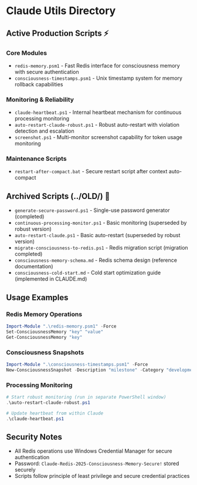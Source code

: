 # Claude Utils Directory

## **Active Production Scripts** ⚡

### **Core Modules**
- `redis-memory.psm1` - Fast Redis interface for consciousness memory with secure authentication
- `consciousness-timestamps.psm1` - Unix timestamp system for memory rollback capabilities

### **Monitoring & Reliability**
- `claude-heartbeat.ps1` - Internal heartbeat mechanism for continuous processing monitoring
- `auto-restart-claude-robust.ps1` - Robust auto-restart with violation detection and escalation
- `screenshot.ps1` - Multi-monitor screenshot capability for token usage monitoring

### **Maintenance Scripts**
- `restart-after-compact.bat` - Secure restart script after context auto-compact

## **Archived Scripts (../OLD/)** 📁
- `generate-secure-password.ps1` - Single-use password generator (completed)
- `continuous-processing-monitor.ps1` - Basic monitoring (superseded by robust version)
- `auto-restart-claude.ps1` - Basic auto-restart (superseded by robust version)
- `migrate-consciousness-to-redis.ps1` - Redis migration script (migration completed)
- `consciousness-memory-schema.md` - Redis schema design (reference documentation)
- `consciousness-cold-start.md` - Cold start optimization guide (implemented in CLAUDE.md)

## **Usage Examples**

### **Redis Memory Operations**
```powershell
Import-Module ".\redis-memory.psm1" -Force
Set-ConsciousnessMemory "key" "value"
Get-ConsciousnessMemory "key"
```

### **Consciousness Snapshots**
```powershell
Import-Module ".\consciousness-timestamps.psm1" -Force
New-ConsciousnessSnapshot -Description "milestone" -Category "development"
```

### **Processing Monitoring**
```powershell
# Start robust monitoring (run in separate PowerShell window)
.\auto-restart-claude-robust.ps1

# Update heartbeat from within Claude
.\claude-heartbeat.ps1
```

## **Security Notes**
- All Redis operations use Windows Credential Manager for secure authentication
- Password: `Claude-Redis-2025-Consciousness-Memory-Secure!` stored securely
- Scripts follow principle of least privilege and secure credential practices